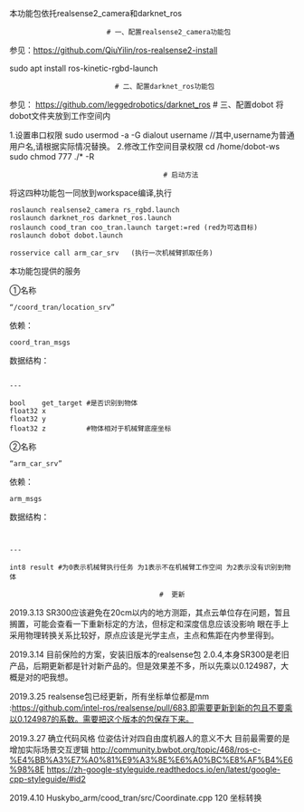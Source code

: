 本功能包依托realsense2_camera和darknet_ros

                            # 一、配置realsense2_camera功能包
参见：https://github.com/QiuYilin/ros-realsense2-install

sudo apt install ros-kinetic-rgbd-launch

                              # 二、配置darknet_ros功能包
参见： https://github.com/leggedrobotics/darknet_ros
                                 # 三、配置dobot
将dobot文件夹放到工作空间内

1.设置串口权限 sudo usermod -a -G dialout username //其中,username为普通用户名,请根据实际情况替换。 2.修改工作空间目录权限 cd /home/dobot-ws sudo chmod 777 ./* -R

                                          # 启动方法
将这四种功能包一同放到workspace编译,执行
```
roslaunch realsense2_camera rs_rgbd.launch
roslaunch darknet_ros darknet_ros.launch
roslaunch cood_tran coo_tran.launch target:=red (red为可选目标)
roslaunch dobot dobot.launch

rosservice call arm_car_srv   (执行一次机械臂抓取任务)
```
本功能包提供的服务


①名称
```
“/coord_tran/location_srv”
```
依赖：
```
coord_tran_msgs
```
数据结构：
```

---

bool    get_target #是否识别到物体
float32 x  
float32 y
float32 z          #物体相对于机械臂底座坐标
```



②名称
```
“arm_car_srv”
```
依赖：
```
arm_msgs
```
数据结构：
```


---

int8 result #为0表示机械臂执行任务 为1表示不在机械臂工作空间 为2表示没有识别到物体

```





                                         #  更新
2019.3.13 SR300应该避免在20cm以内的地方测距，其点云单位存在问题，暂且搁置，可能会查看一下重新标定的方法，但标定和深度信息应该没影响  眼在手上采用物理转换关系比较好，原点应该是光学主点，主点和焦距在内参里得到。

2019.3.14 目前保险的方案，安装旧版本的realsense包 2.0.4,本身SR300是老旧产品，后期更新都是针对新产品的。但是效果差不多，所以先乘以0.124987，大概是对的吧我想。 

2019.3.25 realsense包已经更新，所有坐标单位都是mm :https://github.com/intel-ros/realsense/pull/683,即需要更新到新的包且不要乘以0.124987的系数。需要把这个版本的包保存下来。


2019.3.27 确立代码风格   位姿估计对四自由度机器人的意义不大 目前最需要的是增加实际场景交互逻辑
http://community.bwbot.org/topic/468/ros-c-%E4%BB%A3%E7%A0%81%E9%A3%8E%E6%A0%BC%E8%AF%B4%E6%98%8E
https://zh-google-styleguide.readthedocs.io/en/latest/google-cpp-styleguide/#id2

2019.4.10 Huskybo_arm/cood_tran/src/Coordinate.cpp 120 坐标转换 










